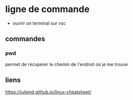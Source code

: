 # ligne de commande 
- ouvrir un terminal sur vsc
## commandes

### pwd
permet de récupérer le chemin de l'endroit où je me trouve

## liens
https://juliend.github.io/linux-cheatsheet/